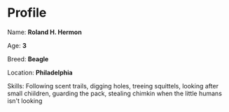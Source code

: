 # Profile

Name: **Roland H. Hermon**

Age: **3**

Breed: **Beagle**

Location: **Philadelphia**

Skills: Following scent trails, digging holes, treeing squittels, 
looking after small chiildren, guarding the pack, stealing chimkin when the little humans
isn't looking